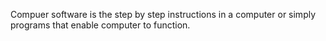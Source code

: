 Compuer software is the step by step instructions in a computer or simply programs that enable computer to function.